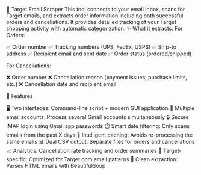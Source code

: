 🎯 Target Email Scraper
This tool connects to your email inbox, scans for Target emails, and extracts order information including both successful orders and cancellations. It provides detailed tracking of your Target shopping activity with automatic categorization.
✨ What it extracts:
For Orders:

✅ Order number
✅ Tracking numbers (UPS, FedEx, USPS)
✅ Ship-to address
✅ Recipient email and sent date
✅ Order status (ordered/shipped)

For Cancellations:

❌ Order number
❌ Cancellation reason (payment issues, purchase limits, etc.)
❌ Cancellation date and recipient email


🚀 Features

🖥️ Two interfaces: Command-line script + modern GUI application
👥 Multiple email accounts: Process several Gmail accounts simultaneously
🔒 Secure IMAP login using Gmail app passwords
⏱️ Smart date filtering: Only scans emails from the past X days
📨 Intelligent caching: Avoids re-processing the same emails
📊 Dual CSV output: Separate files for orders and cancellations
📈 Analytics: Cancellation rate tracking and order summaries
🎯 Target-specific: Optimized for Target.com email patterns
🧹 Clean extraction: Parses HTML emails with BeautifulSoup